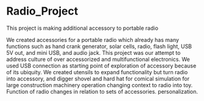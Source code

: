 Radio_Project
=============

This project is making additional accessory to portable radio

We created accessories for a portable radio which already has many functions such as hand crank generator, solar cells, radio, flash light, USB 5V out, and mini USB, and audio jack. 
This project was our attempt to address culture of over accessorized and multifunctional electronics. We used USB connection as starting point of exploration of accessory because of its ubiquity. 
We created utensils to expand functionality but turn radio into accessory, and digger shovel and hard hat for comical simulation for large construction machinery operation changing context to radio into toy. 
Function of radio changes in relation to sets of accessories. personalization.
